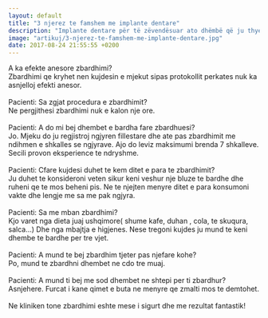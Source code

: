 ```yaml
---
layout: default
title: "3 njerez te famshem me implante dentare"
description: "Implante dentare për të zëvendësuar ato dhëmbë që ju thyen"
image: "artikuj/3-njerez-te-famshem-me-implante-dentare.jpg"
date: 2017-08-24 21:55:55 +0200
---
```


<p>
	A ka efekte anesore zbardhimi? 
	<br/>
	Zbardhimi qe kryhet nen kujdesin e mjekut sipas protokollit perkates nuk ka asnjelloj efekti anesor.
	<br/>
	<br/>
	Pacienti: Sa zgjat procedura e zbardhimit? 
	<br/>
	Ne pergjithesi zbardhimi nuk e kalon nje ore.
	<br/>
	<br/>
	Pacienti: A do mi bej dhembet e bardha fare zbardhuesi?
	<br/>
	Jo. Mjeku do ju regjistroj ngjyren fillestare dhe ate pas zbardhimit me ndihmen e shkalles se ngjyrave. Ajo do leviz maksimumi brenda 7 shkalleve. Secili provon eksperience te ndryshme.
	<br/>
	<br/>
	Pacienti: Cfare kujdesi duhet te kem ditet e para te zbardhimit? 
	<br/>
	Ju duhet te konsideroni veten sikur keni veshur nje bluze te bardhe dhe ruheni qe te mos beheni pis. Ne te njejten menyre ditet e para konsumoni vakte dhe lengje me sa me pak ngjyra.
	<br/>
	<br/>
	Pacienti: Sa me mban zbardhimi?
	<br/>
	Kjo varet nga dieta juaj ushqimore( shume kafe, duhan , cola, te skuqura, salca...) Dhe nga mbajtja e higjenes. Nese tregoni kujdes ju mund te keni dhembe te bardhe per tre vjet.
	<br/>
	<br/>
	Pacienti: A mund te bej zbardhim tjeter pas njefare kohe?
	<br/>
	Po, mund te zbardhni dhembet ne cdo tre muaj.
	<br/>
	<br/>
	Pacienti: A mund ti bej me sod dhembet ne shtepi per ti zbardhur?
	<br/>
	Asnjehere. Furcat i kane qimet e buta ne menyre qe zmalti mos te demtohet.
	<br/>
	<br/>
	Ne kliniken tone zbardhimi eshte mese i sigurt dhe me rezultat fantastik!
	<br/>

</p>
